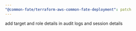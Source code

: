 ```yaml
---
"@common-fate/terraform-aws-common-fate-deployment": patch
---
```


add target and role details in audit logs and session details
